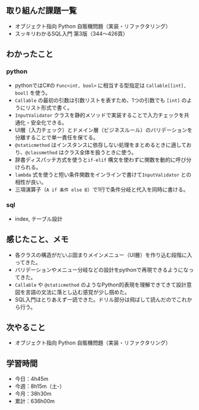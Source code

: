 ## 取り組んだ課題一覧
- オブジェクト指向 Python 自販機問題（実装・リファクタリング）
- スッキリわかるSQL入門 第3版（344〜426頁）
## わかったこと
### python
- pythonではC#の `Func<int, bool>` に相当する型指定は `Callable[[int], bool]` を使う。
- `Callable` の最初の引数は引数リストを表すため、1つの引数でも `[int]` のようにリスト形式で書く。
- `InputValidator` クラスを静的メソッドで実装することで入力チェックを共通化・安全化できる。
- UI層（入力チェック）とドメイン層（ビジネスルール）のバリデーションを分離することで単一責任を保てる。
- `@staticmethod` はインスタンスに依存しない処理をまとめるときに適しており、`@classmethod` はクラス全体を扱うときに使う。
- 辞書ディスパッチ方式を使うと`if-elif` 構文を使わずに関数を動的に呼び分けられる。
- `lambda` 式を使うと短い条件関数をインラインで書けて`InputValidator` との相性が良い。
- 三項演算子（`A if 条件 else B`）で1行で条件分岐と代入を同時に書ける。
### sql
- index, テーブル設計
## 感じたこと、メモ
- 各クラスの構造がだいぶ固まりメインメニュー（UI層）を作り込む段階に入ってきた。
- バリデーションやメニュー分岐などの設計をpythonで再現できるようになってきた。
- `Callable` や `@staticmethod` のようなPython的表現を理解できてきて設計意図を言語の文法に落とし込む感覚が少し掴めた。
- SQL入門はとりあえず一読できた。ドリル部分は飛ばして読んだのでこれから行う。
## 次やること
- オブジェクト指向 Python 自販機問題（実装・リファクタリング）
## 学習時間
- 今日：4h45m
- 今週：8h15m（土-）
- 今月：38h30m
- 累計：636h00m